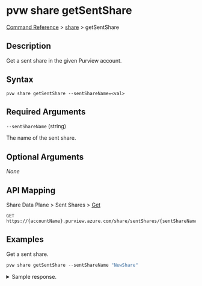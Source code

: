 # pvw share getSentShare

[Command Reference](../../../README.md#command-reference) > [share](./main.md) >  getSentShare

## Description

Get a sent share in the given Purview account.

## Syntax

```
pvw share getSentShare --sentShareName=<val>
```

## Required Arguments

`--sentShareName` (string)

The name of the sent share.

## Optional Arguments

*None*

## API Mapping

Share Data Plane > Sent Shares > [Get](https://docs.microsoft.com/en-us/rest/api/purview/sharedataplane/sent-shares/get)
```
GET https://{accountName}.purview.azure.com/share/sentShares/{sentShareName}
```

## Examples

Get a sent share.

```powershell
pvw share getSentShare --sentShareName "NewShare"
```


<details><summary>Sample response.</summary>
<p>

```json
{
   "id":"/sentShares/NewShare",
   "name":"NewShare",
   "properties":{
      "collection":{
         "referenceName":"qrzdyx",
         "type":"CollectionReference"
      },
      "createdAt":"2022-09-01T16:48:25.0489591Z",
      "description":"This is a description.",
      "provisioningState":"Succeeded",
      "senderEmail":"tarifat@microsoft.com",
      "senderName":"Taygan Rifat",
      "senderTenantName":"Microsoft"
   },
   "shareKind":"InPlace",
   "type":"sentShares"
}
```
</p>
</details>
